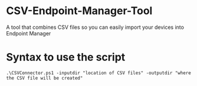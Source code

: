 # CSV-Endpoint-Manager-Tool
A tool that combines CSV files so you can easily import your devices into Endpoint Manager

# Syntax to use the script

`.\CSVConnector.ps1 -inputdir "location of CSV files" -outputdir "where the CSV file will be created"`
